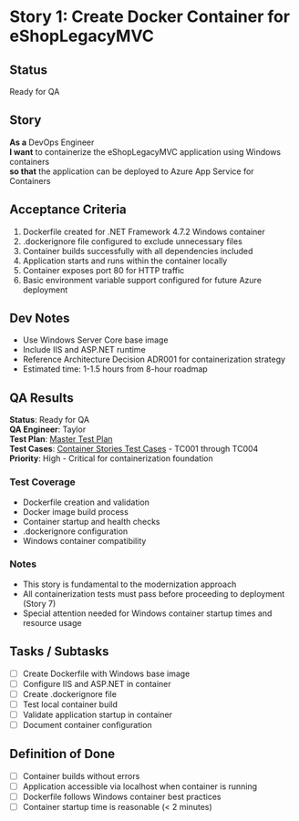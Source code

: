 # Story 1: Create Docker Container for eShopLegacyMVC

## Status
Ready for QA

## Story

**As a** DevOps Engineer  
**I want** to containerize the eShopLegacyMVC application using Windows containers  
**so that** the application can be deployed to Azure App Service for Containers

## Acceptance Criteria

1. Dockerfile created for .NET Framework 4.7.2 Windows container
2. .dockerignore file configured to exclude unnecessary files
3. Container builds successfully with all dependencies included
4. Application starts and runs within the container locally
5. Container exposes port 80 for HTTP traffic
6. Basic environment variable support configured for future Azure deployment

## Dev Notes

- Use Windows Server Core base image
- Include IIS and ASP.NET runtime
- Reference Architecture Decision ADR001 for containerization strategy
- Estimated time: 1-1.5 hours from 8-hour roadmap

## QA Results

**Status**: Ready for QA  
**QA Engineer**: Taylor  
**Test Plan**: [Master Test Plan](../test_plans/plan1.md)  
**Test Cases**: [Container Stories Test Cases](../test_cases/case1.md) - TC001 through TC004  
**Priority**: High - Critical for containerization foundation  

### Test Coverage
- Dockerfile creation and validation
- Docker image build process
- Container startup and health checks
- .dockerignore configuration
- Windows container compatibility

### Notes
- This story is fundamental to the modernization approach
- All containerization tests must pass before proceeding to deployment (Story 7)
- Special attention needed for Windows container startup times and resource usage


## Tasks / Subtasks

- [ ] Create Dockerfile with Windows base image
- [ ] Configure IIS and ASP.NET in container
- [ ] Create .dockerignore file
- [ ] Test local container build
- [ ] Validate application startup in container
- [ ] Document container configuration

## Definition of Done
- [ ] Container builds without errors
- [ ] Application accessible via localhost when container is running
- [ ] Dockerfile follows Windows container best practices
- [ ] Container startup time is reasonable (< 2 minutes)